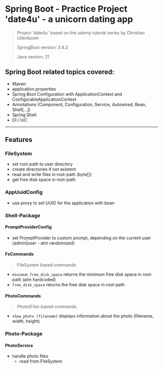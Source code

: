 # Spring Boot - Practice Project 'date4u' - a unicorn dating app
> Project 'date4u' based on the udemy tutorial series by Christian Ullenboom
> 
> SpringBoot version: 3.4.2
> 
> Java version: 21

## Spring Boot related topics covered:
- Maven
- application.properties
- Spring Boot Configuration with ApplicationContext and ConfigurableApplicationContext
- Annotations (Component, Configuration, Service, Autowired, Bean, Shell[...])
- Spring Shell
- DI / IoC

---
## Features
### FileSystem
- set root-path to user directory
- create directories if not existent
- read and write files in root-path (byte[])
- get free disk space in root-path

### AppUuidConfig
- use proxy to set UUID for the application with bean

### Shell-Package
#### PromptProviderConfig
- set PromptProvider to custom prompt, depending on the current user (admin|user - atm randomized)

#### FsCommands
> FileSystem based commands
- `minimum_free_disk_space` returns the minimum free disk space in root-path (atm hardcoded)
- `free_disk_space` returns the free disk space in root-path

#### PhotoCommands
> Photo(File)-based commands
- `show_photo [filename]` displays information about the photo (filename, width, height)

### Photo-Package
#### PhotoService
- handle photo files
  - read from FileSystem


